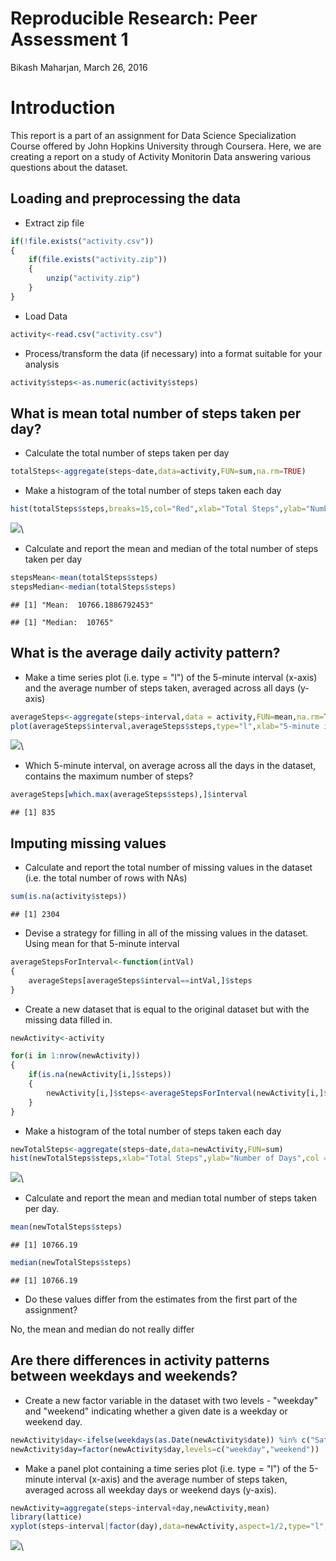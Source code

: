 # Reproducible Research: Peer Assessment 1

Bikash Maharjan,
March 26, 2016  

# Introduction

This report is a part of an assignment for Data Science Specialization Course offered by John Hopkins University through Coursera. Here, we are creating a report on a study of Activity Monitorin Data answering various questions about the dataset.



## Loading and preprocessing the data
- Extract zip file

```r
if(!file.exists("activity.csv"))
{
    if(file.exists("activity.zip"))
    {
        unzip("activity.zip")
    }
}
```

- Load Data

```r
activity<-read.csv("activity.csv")
```

- Process/transform the data (if necessary) into a format suitable for your analysis

```r
activity$steps<-as.numeric(activity$steps)
```

## What is mean total number of steps taken per day?

- Calculate the total number of steps taken per day

```r
totalSteps<-aggregate(steps~date,data=activity,FUN=sum,na.rm=TRUE)
```

- Make a histogram of the total number of steps taken each day

```r
hist(totalSteps$steps,breaks=15,col="Red",xlab="Total Steps",ylab="Number of days", main = "Histogram of Total Number of Steps taken each day")
```

![](PA1_template_files/figure-html/unnamed-chunk-5-1.png)\

- Calculate and report the mean and median of the total number of steps taken per day

```r
stepsMean<-mean(totalSteps$steps)
stepsMedian<-median(totalSteps$steps)
```


```
## [1] "Mean:  10766.1886792453"
```

```
## [1] "Median:  10765"
```

## What is the average daily activity pattern?
- Make a time series plot (i.e. type = "l") of the 5-minute interval (x-axis) and the average number of steps taken, averaged across all days (y-axis)


```r
averageSteps<-aggregate(steps~interval,data = activity,FUN=mean,na.rm=TRUE)
plot(averageSteps$interval,averageSteps$steps,type="l",xlab="5-minute interval",ylab="Average Steps")
```

![](PA1_template_files/figure-html/unnamed-chunk-8-1.png)\

- Which 5-minute interval, on average across all the days in the dataset, contains the maximum number of steps?


```r
averageSteps[which.max(averageSteps$steps),]$interval
```

```
## [1] 835
```

## Imputing missing values
- Calculate and report the total number of missing values in the dataset (i.e. the total number of rows with NAs)


```r
sum(is.na(activity$steps))
```

```
## [1] 2304
```

- Devise a strategy for filling in all of the missing values in the dataset. Using mean for that 5-minute interval

```r
averageStepsForInterval<-function(intVal)
{
    averageSteps[averageSteps$interval==intVal,]$steps
}
```

- Create a new dataset that is equal to the original dataset but with the missing data filled in.


```r
newActivity<-activity

for(i in 1:nrow(newActivity))
{
    if(is.na(newActivity[i,]$steps))
    {
        newActivity[i,]$steps<-averageStepsForInterval(newActivity[i,]$interval)
    }
}
```

- Make a histogram of the total number of steps taken each day

```r
newTotalSteps<-aggregate(steps~date,data=newActivity,FUN=sum)
hist(newTotalSteps$steps,xlab="Total Steps",ylab="Number of Days",col = "blue",breaks=15)
```

![](PA1_template_files/figure-html/unnamed-chunk-13-1.png)\

- Calculate and report the mean and median total number of steps taken per day.


```r
mean(newTotalSteps$steps)
```

```
## [1] 10766.19
```

```r
median(newTotalSteps$steps)
```

```
## [1] 10766.19
```

- Do these values differ from the estimates from the first part of the assignment?

No, the mean and median do not really differ 

## Are there differences in activity patterns between weekdays and weekends?
- Create a new factor variable in the dataset with two levels - "weekday" and "weekend" indicating whether a given date is a weekday or weekend day.


```r
newActivity$day<-ifelse(weekdays(as.Date(newActivity$date)) %in% c("Saturday","Sunday"),"weekend","weekday")
newActivity$day=factor(newActivity$day,levels=c("weekday","weekend"))
```

- Make a panel plot containing a time series plot (i.e. type = "l") of the 5-minute interval (x-axis) and the average number of steps taken, averaged across all weekday days or weekend days (y-axis).


```r
newActivity=aggregate(steps~interval+day,newActivity,mean)
library(lattice)
xyplot(steps~interval|factor(day),data=newActivity,aspect=1/2,type="l",ylab="Number of Steps")
```

![](PA1_template_files/figure-html/unnamed-chunk-16-1.png)\
